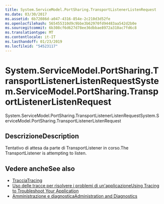 ```yaml
---
title: System.ServiceModel.PortSharing.TransportListenerListenRequest
ms.date: 03/30/2017
ms.assetid: 6b72086d-a047-4316-854e-2c210d3d52fe
ms.openlocfilehash: 565455310d9c9bbe3b62970fd94483aa542d2b0e
ms.sourcegitcommit: 6b308cf6d627d78ee36dbbae8972a310ac7fd6c8
ms.translationtype: MT
ms.contentlocale: it-IT
ms.lasthandoff: 01/23/2019
ms.locfileid: "54523117"
---
```

# <a name="systemservicemodelportsharingtransportlistenerlistenrequest"></a><span data-ttu-id="04c6b-102">System.ServiceModel.PortSharing.TransportListenerListenRequest</span><span class="sxs-lookup"><span data-stu-id="04c6b-102">System.ServiceModel.PortSharing.TransportListenerListenRequest</span></span>
<span data-ttu-id="04c6b-103">System.ServiceModel.PortSharing.TransportListenerListenRequest</span><span class="sxs-lookup"><span data-stu-id="04c6b-103">System.ServiceModel.PortSharing.TransportListenerListenRequest</span></span>  
  
## <a name="description"></a><span data-ttu-id="04c6b-104">Descrizione</span><span class="sxs-lookup"><span data-stu-id="04c6b-104">Description</span></span>  
 <span data-ttu-id="04c6b-105">Tentativo di attesa da parte di TransportListener in corso.</span><span class="sxs-lookup"><span data-stu-id="04c6b-105">The TransportListener is attempting to listen.</span></span>  
  
## <a name="see-also"></a><span data-ttu-id="04c6b-106">Vedere anche</span><span class="sxs-lookup"><span data-stu-id="04c6b-106">See also</span></span>
- [<span data-ttu-id="04c6b-107">Traccia</span><span class="sxs-lookup"><span data-stu-id="04c6b-107">Tracing</span></span>](../../../../../docs/framework/wcf/diagnostics/tracing/index.md)
- [<span data-ttu-id="04c6b-108">Uso delle tracce per risolvere i problemi di un'applicazione</span><span class="sxs-lookup"><span data-stu-id="04c6b-108">Using Tracing to Troubleshoot Your Application</span></span>](../../../../../docs/framework/wcf/diagnostics/tracing/using-tracing-to-troubleshoot-your-application.md)
- [<span data-ttu-id="04c6b-109">Amministrazione e diagnostica</span><span class="sxs-lookup"><span data-stu-id="04c6b-109">Administration and Diagnostics</span></span>](../../../../../docs/framework/wcf/diagnostics/index.md)

